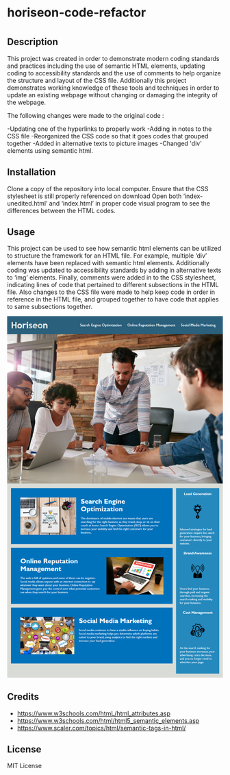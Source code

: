 # horiseon-code-refactor

# <Refactoring-Horiseon>

## Description

This project was created in order to demonstrate modern coding standards and practices including the use of semantic HTML elements, updating coding to accessibility standards and the use of comments to help organize the structure and layout of the CSS file. Additionally this project demonstrates working knowledge of these tools and techniques in order to update an existing webpage without changing or damaging the integrity of the webpage. 

The following changes were made to the original code :

-Updating one of the hyperlinks to properly work
-Adding in notes to the CSS file
-Reorganized the CSS code so that it goes codes that grouped together
-Added in alternative texts to picture images
-Changed 'div' elements using semantic html.


## Installation

Clone a copy of the repository into local computer.
Ensure that the CSS stylesheet is still properly referenced on download
Open both ‘index-unedited.html’ and ‘index.html’ in proper code visual program to see the differences between the HTML codes. 

## Usage

This project can be used to see how semantic html elements can be utilized to structure the framework for an HTML file. For example, multiple ‘div’ elements have been replaced with semantic html elements. Additionally coding was updated to accessibility standards by adding in alternative texts to ‘img’ elements. Finally, comments were added in to the CSS stylesheet, indicating lines of code that pertained to different subsections in the HTML file. Also changes to the CSS file were made to help keep code in order in reference in the HTML file, and grouped together to have code that applies to same subsections together.

![screenshot of the live webpage](Assets//screenshot.png)



## Credits
* https://www.w3schools.com/htmL/html_attributes.asp
* https://www.w3schools.com/html/html5_semantic_elements.asp
* https://www.scaler.com/topics/html/semantic-tags-in-html/



## License

MIT License

